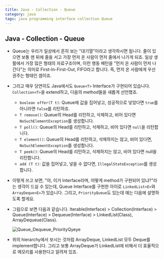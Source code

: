 ```yaml
---
title: Java - Collection - Queue
category: java
tags: java programming interface collection Queue
---
```


## Java - Collection - Queue

- Queue는 우리가 일상에서 흔히 보는 "대기열"이라고 생각하시면 됩니다. 줄이 있으면 보통 맨 뒤에 줄을 서고 가장 먼저 온 사람이 먼저 줄에서 나가게 되죠. 일상 생활에서 가장 많은 형태의 자료구조이며, 이런 행동 패턴을 "먼저 온 사람이 먼저 나간다"는 의미로 First-In-First-Out, FIFO라고 합니다. 즉, 먼저 온 사람에게 우선권주는 형태인 셈이죠.
- 그리고 매우 당연히도 Java에서도 `Queue<T>` Interface가 구현되어 있습니다. `Collection<T>`을 extend하고, 다음의 method들을 새롭게 선언했죠.
  - `boolean offer(T t)`: Queue에 값을 집어넣고, 성공적으로 넣었다면 `true`를 아니라면 `false`를 리턴하죠.
  - `T remove()`: Queue의 Head를 리턴하고, 삭제하고, 비어 있다면 `NoSuchElementException`를 생성합니다.
  - `T poll()`: Queue의 Head를 리턴하고, 삭제하고, 비어 있다면 `null`을 리턴합니다.
  - `T element()`: Queue의 Head를 리턴하고, 삭제하지는 않고, 비어 있다면, `NoSuchElementException`를 생성합니다.
  - `T peek()`: Queue의 Head를 리턴하고, 삭제하지는 않고, 비어 있다면 null을 리턴합니다.
  - `add (T t)`: 값을 집어넣고, 넣을 수 없다면, `IllegalStateException`를 생성합니다.
- 이렇게 쓰고 보면, "야, 이거 Interface라며, 어떻게 method가 구현되어 있냐?"라는 생각이 드실 수 있는데, Queue Interface를 구현한 아이로 `LinkedList<E>`와 `ArrayDeque<E>`가 있습니다. 그리고, `PriorityQueue`도 있는데 얘는 다음에 설명하도록 할게요.
- 그림으로 보면 다음과 같습니다. Iterable(Interface) > Collection(Interface) > Queue(Interface) > Dequeue(Interface) > LinkedList(Class), ArrayDequeue(Class).

    ![Queue_Dequeue_PriorityQyeye](https://media.geeksforgeeks.org/wp-content/cdn-uploads/20200903183026/Queue-Deque-PriorityQueue-In-Java.png)

- 위의 hierarchy에서 보시는 것처럼 ArrayDeque, LinkedList 모두 Deque를 implement합니다. 그리고 보통 ArrayDeque가 LinkedList에 비해서 더 효율적으로 메모리를 사용한다고 알려져 있죠.

## 